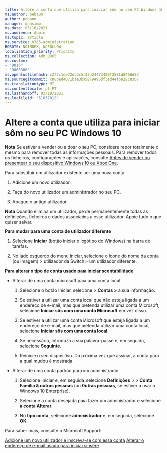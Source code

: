 ```yaml
---
title: Altere a conta que utiliza para iniciar sôm no seu PC Windows 10
ms.author: pebaum
author: pebaum
manager: dansimp
ms.date: 03/16/2021
ms.audience: Admin
ms.topic: article
ms.service: o365-administration
ROBOTS: NOINDEX, NOFOLLOW
localization_priority: Priority
ms.collection: Adm_O365
ms.custom:
- "9816"
- "9005388"
ms.openlocfilehash: c2f2c1de72db3c5c33d24473420f2581d8466d83
ms.sourcegitcommit: c08bed4071baa3bb5879496df3ed44fb828c8367
ms.translationtype: MT
ms.contentlocale: pt-PT
ms.lasthandoff: 03/19/2021
ms.locfileid: "51037012"
---
```

# <a name="change-the-account-you-use-to-sign-in-to-your-windows-10-pc"></a>Altere a conta que utiliza para iniciar sôm no seu PC Windows 10

**Nota** Se estiver a vender ou a doar o seu PC, considere repor totalmente o mesmo para remover todas as informações pessoais. Para remover todos os ficheiros, configurações e aplicações, consulte [Antes de vender ou presentear o seu dispositivo Windows 10 ou Xbox One](https://support.microsoft.com/help/10547/microsoft-account-selling-gifting-windows-10-device-xbox-one).

Para substituir um utilizador existente por uma nova conta:

1. Adicione um novo utilizador.

1. Faça do novo utilizador um administrador no seu PC.

1. Apague o antigo utilizador.

**Nota** Quando elimina um utilizador, perde permanentemente todas as definições, ficheiros e dados associados a esse utilizador. Apoie tudo o que quiser salvar.

**Para mudar para uma conta de utilizador diferente**

1. Selecione **Iniciar** (botão iniciar o logótipo do Windows) na barra de tarefas. 

1. No lado esquerdo do menu Iniciar, selecione o ícone do nome da conta (ou imagem) > utilizador da Switch > um utilizador diferente.

**Para alterar o tipo de conta usado para iniciar scontabilidade**

- Alterar de uma conta microsoft para uma conta local

    1. Selecione o botão Iniciar, selecione  >  **Contas >** a sua informação.

    1. Se estiver a utilizar uma conta local que não esteja ligada a um endereço de e-mail, mas que pretenda utilizar uma conta Microsoft, selecione **Iniciar sôs com uma conta Microsoft** em vez disso.

    1. Se estiver a utilizar uma conta Microsoft que esteja ligada a um endereço de e-mail, mas que pretenda utilizar uma conta local, selecione **Iniciar sôs com uma conta local.**

    1. Se necessário, introduza a sua palavra-passe e, em seguida, selecione **Seguinte**.

    1. Reinicie o seu dispositivo. Da próxima vez que assinar, a conta para a qual mudou é mostrada.

- Alterar de uma conta padrão para um administrador

    1. Selecione Iniciar e, em seguida, selecione **Definições**  >    >  **Conta Família & outras pessoas** (ou **Outras pessoas**, se estiver a usar o Windows 10 Enterprise).

    1. Selecione a conta desejada para fazer um administrador e selecione **a conta Alterar**.

    1. No **tipo conta,** selecione **administrador** e, em seguida, selecione **OK**.

Para saber mais, consulte o Microsoft Support:

[Adicione um novo utilizador e inscreva-se com essa conta](https://support.microsoft.com/windows/add-or-remove-accounts-on-your-pc-104dc19f-6430-4b49-6a2b-e4dbd1dcdf32) 
 [Alterar o endereço de e-mail usado para iniciar sinsere](https://support.microsoft.com/account-billing/change-the-email-address-or-phone-number-for-your-microsoft-account-761a662d-8032-88f4-03f3-c9ba8ba0e00b)
